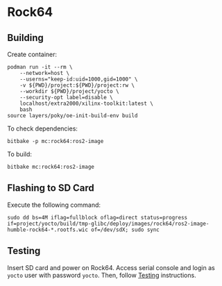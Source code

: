 # Rock64


## Building

Create container:
```
podman run -it --rm \
    --network=host \
    --userns="keep-id:uid=1000,gid=1000" \
    -v ${PWD}/project:${PWD}/project:rw \
    --workdir ${PWD}/project/yocto \
    --security-opt label=disable \
    localhost/extra2000/xilinx-toolkit:latest \
    bash
source layers/poky/oe-init-build-env build
```

To check dependencies:
```
bitbake -p mc:rock64:ros2-image
```

To build:
```
bitbake mc:rock64:ros2-image
```


## Flashing to SD Card

Execute the following command:
```
sudo dd bs=4M iflag=fullblock oflag=direct status=progress if=project/yocto/build/tmp-glibc/deploy/images/rock64/ros2-image-humble-rock64-*.rootfs.wic of=/dev/sdX; sudo sync
```


## Testing

Insert SD card and power on Rock64. Access serial console and login as `yocto` user with password `yocto`. Then, follow [Testing](../common/testing.md) instructions.

